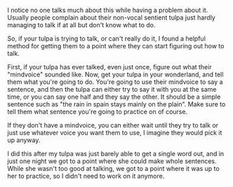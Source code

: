 I notice no one talks much about this while having a problem about it. Usually people complain about their non-vocal sentient tulpa just hardly managing to talk if at all but don't know what to do.

So, if your tulpa is trying to talk, or can't really do it, I found a helpful method for getting them to a point where they can start figuring out how to talk.

First, if your tulpa has ever talked, even just once, figure out what their "mindvoice" sounded like. Now, get your tulpa in your wonderland, and tell them what you're going to do. You're going to use their mindvoice to say a sentence, and then the tulpa can either try to say it with you at the same time, or you can say one half and they say the other. It should be a simple sentence such as "the rain in spain stays mainly on the plain". Make sure to tell them what sentence you're going to practice on of course.

If they don't have a mindvoice, you can either wait until they try to talk or just use whatever voice you want them to use, I imagine they would pick it up anyway.

I did this after my tulpa was just barely able to get a single word out, and in just one night we got to a point where she could make whole sentences. While she wasn't too good at talking, we got to a point where it was up to her to practice, so I didn't need to work on it anymore.

